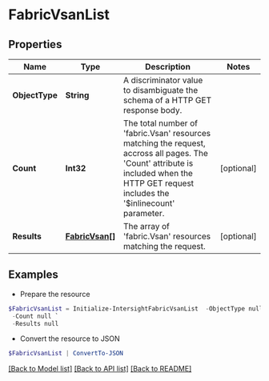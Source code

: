 # FabricVsanList
## Properties

Name | Type | Description | Notes
------------ | ------------- | ------------- | -------------
**ObjectType** | **String** | A discriminator value to disambiguate the schema of a HTTP GET response body. | 
**Count** | **Int32** | The total number of &#39;fabric.Vsan&#39; resources matching the request, accross all pages. The &#39;Count&#39; attribute is included when the HTTP GET request includes the &#39;$inlinecount&#39; parameter. | [optional] 
**Results** | [**FabricVsan[]**](FabricVsan.md) | The array of &#39;fabric.Vsan&#39; resources matching the request. | [optional] 

## Examples

- Prepare the resource
```powershell
$FabricVsanList = Initialize-IntersightFabricVsanList  -ObjectType null `
 -Count null `
 -Results null
```

- Convert the resource to JSON
```powershell
$FabricVsanList | ConvertTo-JSON
```

[[Back to Model list]](../README.md#documentation-for-models) [[Back to API list]](../README.md#documentation-for-api-endpoints) [[Back to README]](../README.md)

